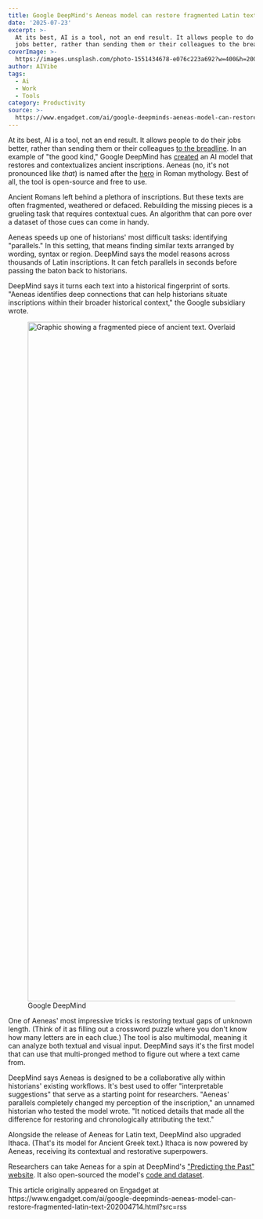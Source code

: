 ```yaml
---
title: Google DeepMind's Aeneas model can restore fragmented Latin text
date: '2025-07-23'
excerpt: >-
  At its best, AI is a tool, not an end result. It allows people to do their
  jobs better, rather than sending them or their colleagues to the breadline....
coverImage: >-
  https://images.unsplash.com/photo-1551434678-e076c223a692?w=400&h=200&fit=crop&auto=format
author: AIVibe
tags:
  - Ai
  - Work
  - Tools
category: Productivity
source: >-
  https://www.engadget.com/ai/google-deepminds-aeneas-model-can-restore-fragmented-latin-text-202004714.html?src=rss
---
```

<p>At its best, AI is a tool, not an end result. It allows people to do their jobs better, rather than sending them or their colleagues <a data-i13n="cpos:1;pos:1" href="https://www.engadget.com/gaming/laid-off-candy-crush-studio-staff-reportedly-replaced-by-the-ai-tools-they-helped-build-174141524.html">to the breadline</a>. In an example of &quot;the good kind,&quot; Google DeepMind has <a data-i13n="elm:context_link;elmt:doNotAffiliate;cpos:2;pos:1" class="no-affiliate-link" href="https://deepmind.google/discover/blog/aeneas-transforms-how-historians-connect-the-past/">created</a> an AI model that restores and contextualizes ancient inscriptions. Aeneas (no, it&#39;s not pronounced like <em>that</em>) is named after the <a data-i13n="elm:context_link;elmt:doNotAffiliate;cpos:3;pos:1" class="no-affiliate-link" href="https://en.wikipedia.org/wiki/Aeneas">hero</a> in Roman mythology. Best of all, the tool is open-source and free to use.</p>
<p>Ancient Romans left behind a plethora of inscriptions. But these texts are often fragmented, weathered or defaced. Rebuilding the missing pieces is a grueling task that requires contextual cues. An algorithm that can pore over a dataset of those cues can come in handy.</p>
<span id="end-legacy-contents"></span><p>Aeneas speeds up one of historians&#39; most difficult tasks: identifying &quot;parallels.&quot; In this setting, that means finding similar texts arranged by wording, syntax or region. DeepMind says the model reasons across thousands of Latin inscriptions. It can fetch parallels in seconds before passing the baton back to historians.</p>
<p>DeepMind says it turns each text into a historical fingerprint of sorts. &quot;Aeneas identifies deep connections that can help historians situate inscriptions within their broader historical context,&quot; the Google subsidiary wrote.</p>
<figure><img src="https://s.yimg.com/os/creatr-uploaded-images/2025-07/17ed9420-6800-11f0-bbba-c7aa79bee5b6" data-crop-orig-src="https://s.yimg.com/os/creatr-uploaded-images/2025-07/17ed9420-6800-11f0-bbba-c7aa79bee5b6" style="height:1384px;width:2464px;" alt="Graphic showing a fragmented piece of ancient text. Overlaid text predicts the missing part." data-uuid="7085e885-52a0-305a-a020-15482b38ee96"><figcaption></figcaption><div class="photo-credit">Google DeepMind</div></figure>
<p>One of Aeneas&#39; most impressive tricks is restoring textual gaps of unknown length. (Think of it as filling out a crossword puzzle where you don&#39;t know how many letters are in each clue.) The tool is also multimodal, meaning it can analyze both textual and visual input. DeepMind says it&#39;s the first model that can use that multi-pronged method to figure out where a text came from.</p>
<p>DeepMind says Aeneas is designed to be a collaborative ally within historians&#39; existing workflows. It&#39;s best used to offer &quot;interpretable suggestions&quot; that serve as a starting point for researchers. &quot;Aeneas&#39; parallels completely changed my perception of the inscription,&quot; an unnamed historian who tested the model wrote. &quot;It noticed details that made all the difference for restoring and chronologically attributing the text.&quot;</p>
<p>Alongside the release of Aeneas for Latin text, DeepMind also upgraded Ithaca. (That&#39;s its model for Ancient Greek text.) Ithaca is now powered by Aeneas, receiving its contextual and restorative superpowers.</p>
<p>Researchers can take Aeneas for a spin at DeepMind&#39;s <a data-i13n="elm:context_link;elmt:doNotAffiliate;cpos:4;pos:1" class="no-affiliate-link" href="https://deepmind.google/discover/blog/aeneas-transforms-how-historians-connect-the-past/">&quot;Predicting the Past&quot; website</a>. It also open-sourced the model&#39;s <a data-i13n="cpos:5;pos:1" href="https://github.com/google-deepmind/predictingthepast">code and dataset</a>.</p>This article originally appeared on Engadget at https://www.engadget.com/ai/google-deepminds-aeneas-model-can-restore-fragmented-latin-text-202004714.html?src=rss
